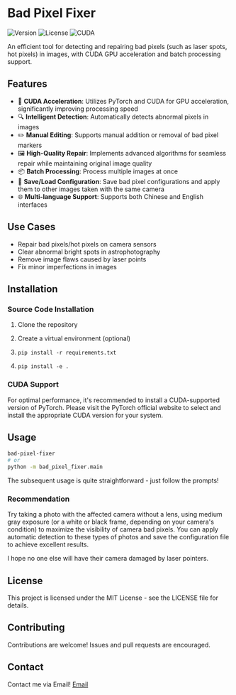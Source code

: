 # Bad Pixel Fixer

![Version](https://img.shields.io/badge/version-1.3-blue)
![License](https://img.shields.io/badge/license-MIT-green)
![CUDA](https://img.shields.io/badge/CUDA-supported-brightgreen)

An efficient tool for detecting and repairing bad pixels (such as laser spots, hot pixels) in images, with CUDA GPU acceleration and batch processing support.

## Features

- 🚀 **CUDA Acceleration**: Utilizes PyTorch and CUDA for GPU acceleration, significantly improving processing speed
- 🔍 **Intelligent Detection**: Automatically detects abnormal pixels in images
- ✏️ **Manual Editing**: Supports manual addition or removal of bad pixel markers
- 🖼️ **High-Quality Repair**: Implements advanced algorithms for seamless repair while maintaining original image quality
- 📦 **Batch Processing**: Process multiple images at once
- 💾 **Save/Load Configuration**: Save bad pixel configurations and apply them to other images taken with the same camera
- 🌐 **Multi-language Support**: Supports both Chinese and English interfaces

## Use Cases

- Repair bad pixels/hot pixels on camera sensors
- Clear abnormal bright spots in astrophotography
- Remove image flaws caused by laser points
- Fix minor imperfections in images

## Installation

### Source Code Installation

1. Clone the repository

2. Create a virtual environment (optional)

3. `pip install -r requirements.txt`

4. `pip install -e .`

### CUDA Support

For optimal performance, it's recommended to install a CUDA-supported version of PyTorch. Please visit the PyTorch official website to select and install the appropriate CUDA version for your system.

## Usage

```bash
bad-pixel-fixer
# or
python -m bad_pixel_fixer.main
```

The subsequent usage is quite straightforward - just follow the prompts!

### Recommendation

Try taking a photo with the affected camera without a lens, using medium gray exposure (or a white or black frame, depending on your camera's condition) to maximize the visibility of camera bad pixels. You can apply automatic detection to these types of photos and save the configuration file to achieve excellent results.

I hope no one else will have their camera damaged by laser pointers.

## License

This project is licensed under the MIT License - see the LICENSE file for details.

## Contributing

Contributions are welcome! Issues and pull requests are encouraged.

## Contact

Contact me via Email! [Email](wangxc23@mails.tsinghua.edu.cn)
